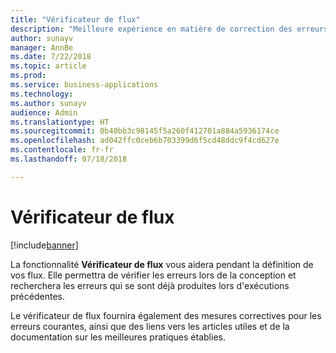 ```yaml
---
title: "Vérificateur de flux"
description: "Meilleure expérience en matière de correction des erreurs et de validation. Les utilisateurs pourront bénéficier d'une aide contextuelle pour corriger les erreurs et seront guidés pour créer des flux qui n'échouent pas."
author: sunayv
manager: AnnBe
ms.date: 7/22/2018
ms.topic: article
ms.prod: 
ms.service: business-applications
ms.technology: 
ms.author: sunayv
audience: Admin
ms.translationtype: HT
ms.sourcegitcommit: 0b40bb3c98145f5a260f412701a884a5936174ce
ms.openlocfilehash: ad042ffc0ceb6b703399d6f5cd48ddc9f4cd627e
ms.contentlocale: fr-fr
ms.lasthandoff: 07/18/2018

---
```

# <a name="flow-checker"></a>Vérificateur de flux


[!include[banner](../../includes/banner.md)]

La fonctionnalité **Vérificateur de flux** vous aidera pendant la définition de vos flux. Elle permettra de vérifier les erreurs lors de la conception et recherchera les erreurs qui se sont déjà produites lors d'exécutions précédentes. 

Le vérificateur de flux fournira également des mesures correctives pour les erreurs courantes, ainsi que des liens vers les articles utiles et de la documentation sur les meilleures pratiques établies.

